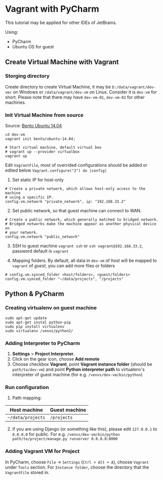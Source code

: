 # Vagrant with PyCharm

This tutorial may be applied for other IDEs of JetBrains.

Using:
- PyCharm
- Ubuntu OS for guest

## Create Virtual Machine with Vagrant

### Storging directory

 Create directory to create Virtual Machine, it may be `D:/data/vagrant/dev-vm/` on Windows or  `/data/vagrant/dev-vm` on Linux. Consider it is `dev-vm` for short. Please note that there may have `dev-vm-01`, `dev-vm-02` for other machines.

### Init Virtual Machine from source

Source: [Bento Ubuntu 14.04](https://atlas.hashicorp.com/bento/boxes/ubuntu-14.04)

```
cd dev-vm
vagrant init bento/ubuntu-14.04;

# Start virtual machine, default virtual box
# vagrant up --provider virtualbox
vagrant up
```

Edit `VagrantFile`, most of overrided configurations should be added or edited below `Vagrant.configure("2") do |config|`

1. Set static IP for host-only

```
# Create a private network, which allows host-only access to the machine
# using a specific IP.
config.vm.network "private_network", ip: "192.168.33.2"
```

2. Set public network, so that guest machine can connect to WAN.

```
# Create a public network, which generally matched to bridged network.
# Bridged networks make the machine appear as another physical device on
# your network.
config.vm.network "public_network"
```

3. SSH to guest machine `vagrant ssh` or `ssh vagrant@192.168.33.2`, password default is `vagrant`

4. Mapping folders. By default, all data in `dev-vm` of _host_ will be mapped to `vagrant` of _guest_, you can add more files or folders

```
# config.vm.synced_folder <host/folders>, <guest/folders>
config.vm.synced_folder "~/data/projects", "/projects"
```

## Python & PyCharm

### Creating virtualenv on guest machine

```
sudo apt-get update
sudo apt-get instal python-pip
sudo pip install virtualenv
sudo virtualenv /venvs/python2/
```

### Adding Interpreter to PyCharm

1. **Settings** > **Project Interpreter**.
2. Click on the gear icon, choose **Add remote**
3. Choose checkbox **Vagrant**, point **Vagrant instance folder** (should be `path/to/dev-vm`) and point **Python interpreter path** to virtualenv's interpreter of guest machine (for e.g. `/venvs/dev-vm/bin/python`)

### Run configuration

1. Path mapping: 

| Host machine      | Guest machine |
|-------------------|---------------|
| `~/data/projects` | `/projects`   |

2. If you are using Django (or something like this), please edit `127.0.0.1` to `0.0.0.0` for public. For e.g. `/venvs/dev-vm/bin/python path/to/project/manage.py runserver 0.0.0.0:8000`

### Adding Vagrant VM for Project

In PyCharm, choose `File` -> `Settings` (`Ctrl + Alt + A`), choose `Vagrant` under `Tools` section. For `Instance folder`, choose the directory that the `VagrantFile` stored in.